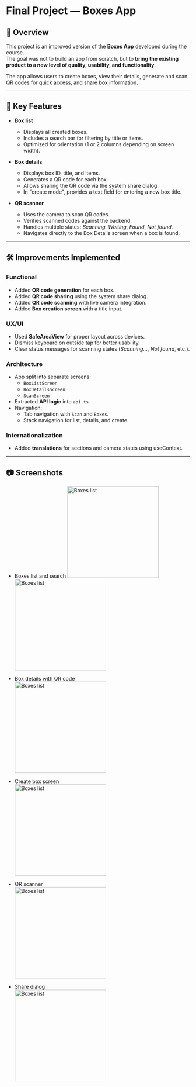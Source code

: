 # Final Project — Boxes App

## 📌 Overview
This project is an improved version of the **Boxes App** developed during the course.  
The goal was not to build an app from scratch, but to **bring the existing product to a new level of quality, usability, and functionality**.

The app allows users to create boxes, view their details, generate and scan QR codes for quick access, and share box information.

---

## 🚀 Key Features
- **Box list**
  - Displays all created boxes.
  - Includes a search bar for filtering by title or items.
  - Optimized for orientation (1 or 2 columns depending on screen width).

- **Box details**
  - Displays box ID, title, and items.
  - Generates a QR code for each box.
  - Allows sharing the QR code via the system share dialog.
  - In "create mode", provides a text field for entering a new box title.

- **QR scanner**
  - Uses the camera to scan QR codes.
  - Verifies scanned codes against the backend.
  - Handles multiple states: *Scanning*, *Waiting*, *Found*, *Not found*.
  - Navigates directly to the Box Details screen when a box is found.

---

## 🛠️ Improvements Implemented
### Functional
- Added **QR code generation** for each box.
- Added **QR code sharing** using the system share dialog.
- Added **QR code scanning** with live camera integration.
- Added **Box creation screen** with a title input.

### UX/UI
- Used **SafeAreaView** for proper layout across devices.
- Dismiss keyboard on outside tap for better usability.
- Clear status messages for scanning states (*Scanning…*, *Not found*, etc.).

### Architecture
- App split into separate screens:
  - `BoxListScreen`
  - `BoxDetailsScreen`
  - `ScanScreen`
- Extracted **API logic** into `api.ts`.
- Navigation:
  - Tab navigation with `Scan` and `Boxes`.
  - Stack navigation for list, details, and create.

### Internationalization
- Added **translations** for sections and camera states using useContext.

---

## 📷 Screenshots

- Boxes list and search
  <img src="./b1.jpg" alt="Boxes list" width="250"/>
  <img src="./b11.jpg" alt="Boxes list" width="250"/>

- Box details with QR code  
  <img src="./b2.jpg" alt="Boxes list" width="250"/>

- Create box screen  
  <img src="./b3.jpg" alt="Boxes list" width="250"/>

- QR scanner  
  <img src="./b4.jpg" alt="Boxes list" width="250"/>

- Share dialog  
  <img src="./b5.jpg" alt="Boxes list" width="250"/>
